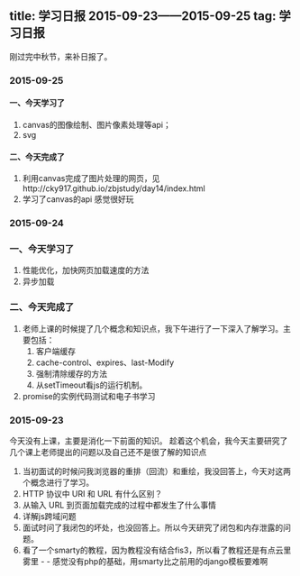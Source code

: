 title: 学习日报 2015-09-23——2015-09-25
tag: 学习日报
---
刚过完中秋节，来补日报了。
<!--more-->
### 2015-09-25
#### 一、今天学习了
1. canvas的图像绘制、图片像素处理等api；
2. svg

#### 二、今天完成了
1. 利用canvas完成了图片处理的网页，见http://cky917.github.io/zbjstudy/day14/index.html
2. 学习了canvas的api 感觉很好玩
 
 
### 2015-09-24
### 一、今天学习了
1. 性能优化，加快网页加载速度的方法
2. 异步加载

### 二、今天完成了
1. 老师上课的时候提了几个概念和知识点，我下午进行了一下深入了解学习。主要包括：
    1.  客户端缓存
    2.  cache-control、expires、last-Modify
    3.  强制清除缓存的方法
    4.  从setTimeout看js的运行机制。
2. promise的实例代码测试和电子书学习

### 2015-09-23
今天没有上课，主要是消化一下前面的知识。
趁着这个机会，我今天主要研究了几个课上老师提出的问题以及自己还不是很了解的知识点 
1. 当初面试的时候问我浏览器的重排（回流）和重绘，我没回答上，今天对这两个概念进行了学习。
2. HTTP 协议中 URI 和 URL 有什么区别？
3. 从输入 URL 到页面加载完成的过程中都发生了什么事情
4. 详解js跨域问题
5. 面试时问了我闭包的坏处，也没回答上。所以今天研究了闭包和内存泄露的问题。
6. 看了一个smarty的教程，因为教程没有结合fis3，所以看了教程还是有点云里雾里 - - 感觉没有php的基础，用smarty比之前用的django模板要难啊